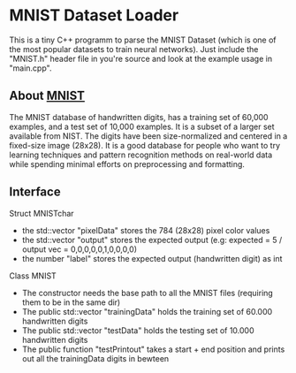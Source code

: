 
MNIST Dataset Loader
========

This is a tiny C++ programm to parse the MNIST Dataset (which is one of the most popular datasets to train neural networks). Just include the "MNIST.h" header file in you're source and look at the example usage in "main.cpp".

About [MNIST](http://yann.lecun.com/exdb/mnist/)
--------

The MNIST database of handwritten digits, has a training set of 60,000 examples, and a test set of 10,000 examples. It is a subset of a larger set available from NIST. The digits have been size-normalized and centered in a fixed-size image (28x28). It is a good database for people who want to try learning techniques and pattern recognition methods on real-world data while spending minimal efforts on preprocessing and formatting.

Interface
--------

Struct MNISTchar
* the std::vector "pixelData" stores the 784 (28x28) pixel color values
* the std::vector "output" stores the expected output (e.g: expected = 5 / output vec = 0,0,0,0,0,1,0,0,0,0)
* the number "label" stores the expected output (handwritten digit) as int

Class MNIST
* The constructor needs the base path to all the MNIST files (requiring them to be in the same dir)
* The public std::vector "trainingData" holds the training set of 60.000 handwritten digits
* The public std::vector "testData" holds the testing set of 10.000 handwritten digits
* The public function "testPrintout" takes a start + end position and prints out all the trainingData digits in bewteen
